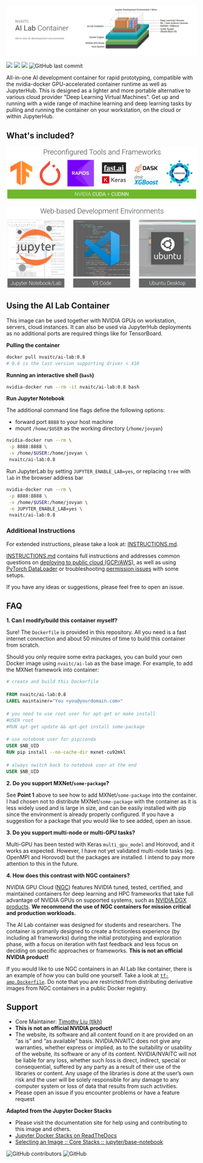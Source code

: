 ![header image](images/ai-lab-header.jpg)

[![](https://img.shields.io/docker/pulls/nvaitc/ai-lab.svg)](https://hub.docker.com/r/nvaitc/ai-lab) [![](https://images.microbadger.com/badges/image/nvaitc/ai-lab.svg)](https://microbadger.com/images/nvaitc/ai-lab "Get your own image badge on microbadger.com") [![](https://img.shields.io/github/issues/nvaitc/ai-lab.svg)](Issues) ![GitHub last commit](https://img.shields.io/github/last-commit/nvaitc/ai-lab.svg)

All-in-one AI development container for rapid prototyping, compatible with the nvidia-docker GPU-accelerated container runtime as well as JupyterHub. This is designed as a lighter and more portable alternative to various cloud provider "Deep Learning Virtual Machines". Get up and running with a wide range of machine learning and deep learning tasks by pulling and running the container on your workstation, on the cloud or within JupyterHub. 

## What's included?

![frameworks](images/frameworks.jpg)

![ide](images/ide.jpg)

## Using the AI Lab Container

This image can be used together with NVIDIA GPUs on workstation, servers, cloud instances. It can also be used via JupyterHub deployments as no additional ports are required things like for TensorBoard.

**Pulling the container**

```bash
docker pull nvaitc/ai-lab:0.8
# 0.6 is the last version supporting driver < 410
```

**Running an interactive shell (`bash`)**

```bash
nvidia-docker run --rm -it nvaitc/ai-lab:0.8 bash
```

**Run Jupyter Notebook**

The additional command line flags define the following options:

* forward port `8888` to your host machine
* mount `/home/$USER` as the working directory (`/home/jovyan`)

```bash
nvidia-docker run --rm \
 -p 8888:8888 \
 -v /home/$USER:/home/jovyan \
 nvaitc/ai-lab:0.8
```

Run JupyterLab by setting `JUPYTER_ENABLE_LAB=yes`, or replacing `tree` with `lab` in the browser address bar

```bash
nvidia-docker run --rm \
 -p 8888:8888 \
 -v /home/$USER:/home/jovyan \
 -e JUPYTER_ENABLE_LAB=yes \
 nvaitc/ai-lab:0.8
```
### Additional Instructions

For extended instructions, please take a look at: [INSTRUCTIONS.md](INSTRUCTIONS.md).

[INSTRUCTIONS.md](INSTRUCTIONS.md) contains full instructions and addresses common questions on [deploying to public cloud (GCP/AWS)](INSTRUCTIONS.md#public-cloud-gcp--aws-etc), as well as using [PyTorch DataLoader](INSTRUCTIONS.md#pytorch-dataloader) or troubleshooting [permission issues](INSTRUCTIONS.md#permission-issues) with some setups.

If you have any ideas or suggestions, please feel free to open an issue.

## FAQ

**1. Can I modify/build this container myself?**

Sure! The `Dockerfile` is provided in this repository. All you need is a fast internet connection and about 50 minutes of time to build this container from scratch. 

Should you only require some extra packages, you can build your own Docker image using `nvaitc/ai-lab` as the base image. For example, to add the MXNet framework into container:

```Dockerfile
# create and build this Dockerfile

FROM nvaitc/ai-lab:0.8
LABEL maintainer="You <you@yourdomain.com>"

# you need to use root user for apt-get or make install
#USER root
#RUN apt-get update && apt-get install some-package

# use notebook user for pip/conda
USER $NB_UID
RUN pip install --no-cache-dir mxnet-cu92mkl

# always switch back to notebook user at the end
USER $NB_UID
```

**2. Do you support MXNet/`some-package`?**

See **Point 1** above to see how to add MXNet/`some-package` into the container. I had chosen not to distribute MXNet/`some-package` with the container as it is less widely used and is large in size, and can be easily installed with pip since the environment is already properly configured. If you have a suggestion for a package that you would like to see added, open an issue.

**3. Do you support multi-node or multi-GPU tasks?**

Multi-GPU has been tested with Keras `multi_gpu_model` and Horovod, and it works as expected. However, I have not yet validated multi-node tasks (eg. OpenMPI and Horovod) but the packages are installed. I intend to pay more attention to this in the future.

**4. How does this contrast with NGC containers?**

NVIDIA GPU Cloud ([NGC](https://www.nvidia.com/en-sg/gpu-cloud/)) features NVIDIA tuned, tested, certified, and maintained containers for deep learning and HPC frameworks that take full advantage of NVIDIA GPUs on supported systems, such as [NVIDIA DGX products](https://www.nvidia.com/en-sg/data-center/dgx-systems/). **We recommend the use of NGC containers for mission critical and production workloads.**

The AI Lab container was designed for students and researchers. The container is primarily designed to create a frictionless experience (by including all frameworks) during the initial prototyping and exploration phase, with a focus on iteration with fast feedback and less focus on deciding on specific approaches or frameworks. **This is not an official NVIDIA product!**

If you would like to use NGC containers in an AI Lab like container, there is an example of how you can build one yourself. Take a look at [`tf-amp.Dockerfile`](tf-amp.Dockerfile). Do note that you are restricted from distributing derivative images from NGC containers in a public Docker registry.

## Support

* Core Maintainer: [Timothy Liu (tlkh)](https://github.com/tlkh)
* **This is not an official NVIDIA product!**
* The website, its software and all content found on it are provided on an “as is” and “as available” basis. NVIDIA/NVAITC does not give any warranties, whether express or implied, as to the suitability or usability of the website, its software or any of its content. NVIDIA/NVAITC will not be liable for any loss, whether such loss is direct, indirect, special or consequential, suffered by any party as a result of their use of the libraries or content. Any usage of the libraries is done at the user’s own risk and the user will be solely responsible for any damage to any computer system or loss of data that results from such activities.
* Please open an issue if you encounter problems or have a feature request

**Adapted from the Jupyter Docker Stacks**

* Please visit the documentation site for help using and contributing to this image and others.
* [Jupyter Docker Stacks on ReadTheDocs](http://jupyter-docker-stacks.readthedocs.io/en/latest/index.html)
* [Selecting an Image :: Core Stacks :: jupyter/base-notebook](http://jupyter-docker-stacks.readthedocs.io/en/latest/using/selecting.html#jupyter-base-notebook)

![GitHub contributors](https://img.shields.io/github/contributors/nvaitc/ai-lab.svg) ![GitHub](https://img.shields.io/github/license/nvaitc/ai-lab.svg)
